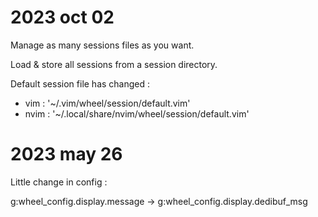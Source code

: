 
# 2023 oct 02

Manage as many sessions files as you want.

Load & store all sessions from a session directory.

Default session file has changed :

- vim : '~/.vim/wheel/session/default.vim'
- nvim : '~/.local/share/nvim/wheel/session/default.vim'

# 2023 may 26

Little change in config :

g:wheel_config.display.message -> g:wheel_config.display.dedibuf_msg
